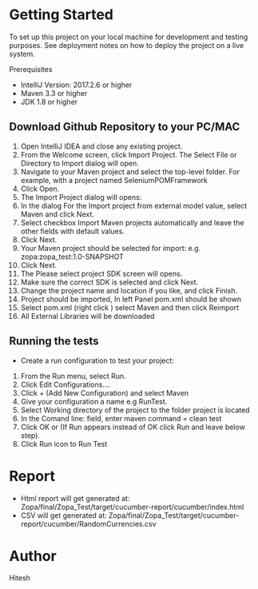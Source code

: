 # Getting Started
To set up this project on your local machine for development and testing purposes. See deployment notes on how to deploy the project on a live system.

Prerequisites
- IntelliJ Version: 2017.2.6 or higher
- Maven 3.3 or higher
- JDK 1.8 or higher


## Download Github Repository to your PC/MAC

1. Open IntelliJ IDEA and close any existing project.
2. From the Welcome screen, click Import Project. The Select File or Directory to Import dialog will open.
3. Navigate to your Maven project and select the top-level folder. For example, with a project named SeleniumPOMFramework
4. Click Open.
5. The Import Project dialog will opens:
6. In the dialog For the Import project from external model value, select Maven and click Next.
7. Select checkbox Import Maven projects automatically and leave the other fields with default values.
8. Click Next.
9. Your Maven project should be selected for import: e.g. zopa:zopa_test:1.0-SNAPSHOT
10. Click Next.
11. The Please select project SDK screen will opens.
12. Make sure the correct SDK is selected and click Next.
13. Change the project name and location if you like, and click Finish.
14. Project should be imported, In left Panel pom.xml should be shown
15. Select pom.xml (right click ) select Maven and then click Reimport
16. All External Libraries will be downloaded

## Running the tests

- Create a run configuration to test your project:
1. From the Run menu, select Run.
2. Click Edit Configurations….
3. Click + (Add New Configuration) and select Maven
4. Give your configuration a name e.g RunTest.
5. Select Working directory of the project to the folder project is located
6. In the Comand line: field, enter maven command = clean test
7. Click OK or (If Run appears instead of OK click Run and leave below step).
8. Click Run icon to Run Test

# Report 
- Html report will get generated at:
Zopa/final/Zopa_Test/target/cucumber-report/cucumber/index.html
- CSV will get generated at:
Zopa/final/Zopa_Test/target/cucumber-report/cucumber/RandomCurrencies.csv

# Author
Hitesh
